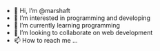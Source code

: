 - 👋 Hi, I’m @marshaft
- 👀 I’m interested in programming and developing
- 🌱 I’m currently learning programming
- 💞️ I’m looking to collaborate on web development
- 📫 How to reach me ...

<!---
marshaft/marshaft is a ✨ special ✨ repository because its `README.md` (this file) appears on your GitHub profile.
You can click the Preview link to take a look at your changes.
--->

